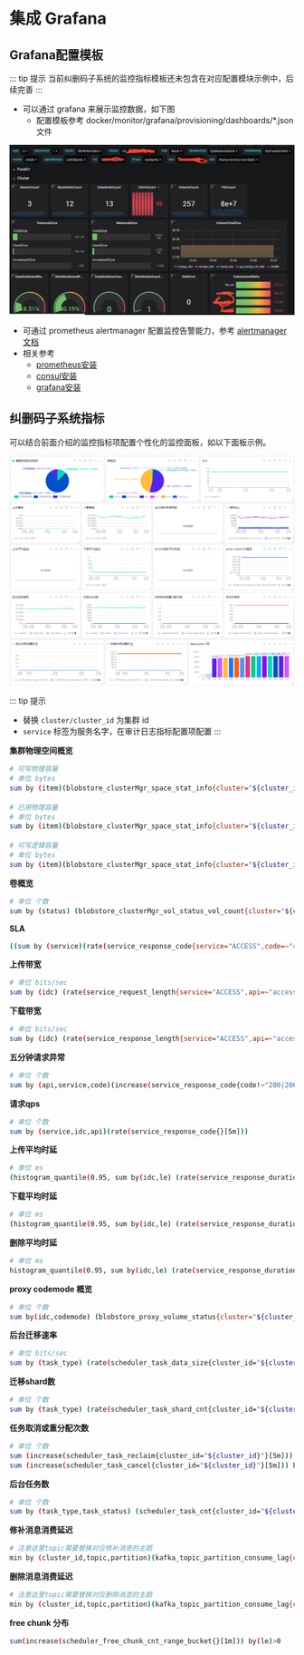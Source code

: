 # 集成 Grafana
## Grafana配置模板

::: tip 提示
当前纠删码子系统的监控指标模板还未包含在对应配置模块示例中，后续完善
:::

+ 可以通过 grafana 来展示监控数据，如下图
  + 配置模板参考 docker/monitor/grafana/provisioning/dashboards/*.json 文件

![pic](./pic/grafana.png)
+ 可通过 prometheus alertmanager 配置监控告警能力，参考 [alertmanager文档](https://prometheus.io/docs/alerting/latest/alertmanager/)
+ 相关参考
  + [prometheus安装](https://prometheus.io/docs/prometheus/latest/getting_started/)
  + [consul安装](https://developer.hashicorp.com/consul/docs/install)
  + [grafana安装](https://grafana.com/docs/grafana/v8.4/getting-started/getting-started/)

## 纠删码子系统指标

可以结合前面介绍的监控指标项配置个性化的监控面板，如以下面板示例。

![pic](./pic/20230306181907020.png)
![pic](./pic/20230306181943006.png)

::: tip 提示
- 替换 `cluster/cluster_id` 为集群 id
- `service` 标签为服务名字，在审计日志指标配置项配置
:::

**集群物理空间概览**

```bash
# 可写物理容量
# 单位 bytes
sum by (item)(blobstore_clusterMgr_space_stat_info{cluster="${cluster_id}",item="FreeSpace",is_leader="true"})

# 已用物理容量
# 单位 bytes
sum by (item)(blobstore_clusterMgr_space_stat_info{cluster="${cluster_id}",item="UsedSpace",is_leader="true"})

# 可写逻辑容量
# 单位 bytes
sum by (item)(blobstore_clusterMgr_space_stat_info{cluster="${cluster_id}1",item="UsedSpace",is_leader="true"})
```

**卷概览**

```bash
# 单位 个数
sum by (status) (blobstore_clusterMgr_vol_status_vol_count{cluster="${cluster_id}",is_leader="true"})
```

**SLA**

```bash
((sum by (service)(rate(service_response_code{service="ACCESS",code=~"4..|3..|2..|1.."}[5m]))>0)/(sum by (service)(rate(service_response_code{service="ACCESS"}[5m]))>0))*100
```

**上传带宽**

```bash
# 单位 bits/sec
sum by (idc) (rate(service_request_length{service="ACCESS",api=~"access.put|access.putat"}[5m]))*8
```

**下载带宽**

```bash
# 单位 bits/sec
sum by (idc) (rate(service_response_length{service="ACCESS",api=~"access.get"}[5m]))*8
```

**五分钟请求异常**

```bash
# 单位 个数
sum by (api,service,code)(increase(service_response_code{code!~"200|206|404|700|702|621|622|651|654|923"}[5m]))>0
```

**请求qps**

```bash
# 单位 个数
sum by (service,idc,api)(rate(service_response_code{}[5m]))
```

**上传平均时延**

```bash
# 单位 ms
(histogram_quantile(0.95, sum by(idc,le) (rate(service_response_duration_ms_bucket{code=~"2..",service="ACCESS",api=~"access.put|access.putat"}[5m]))))>0
```

**下载平均时延**

```bash
# 单位 ms
(histogram_quantile(0.95, sum by(idc,le) (rate(service_response_duration_ms_bucket{code=~"2..",service="ACCESS",api=~"access.get"}[5m]))))>0
```

**删除平均时延**

```bash
# 单位 ms
histogram_quantile(0.95, sum by(idc,le) (rate(service_response_duration_ms_bucket{code=~"2..",service="ACCESS",api="access.delete"}[5m])))>0
```

**proxy codemode 概览**

```bash
# 单位 个数
sum by(idc,codemode) (blobstore_proxy_volume_status{cluster="${cluster_id}",type="total_free_size"})
```

**后台迁移速率**

```bash
# 单位 bits/sec
sum by (task_type) (rate(scheduler_task_data_size{cluster_id="${cluster_id}"}[5m]))*8
```

**迁移shard数**

```bash
# 单位 个数
sum by (task_type) (rate(scheduler_task_shard_cnt{cluster_id="${cluster_id}"}[5m]))
```

**任务取消或重分配次数**

```bash
# 单位 个数
sum (increase(scheduler_task_reclaim{cluster_id="${cluster_id}"}[5m])) by (task_type)
sum (increase(scheduler_task_cancel{cluster_id="${cluster_id}"}[5m])) by (task_type)
```

**后台任务数**

```bash
# 单位 个数
sum by (task_type,task_status) (scheduler_task_cnt{cluster_id="${cluster_id}"})
```

**修补消息消费延迟**

```bash
# 注意这里topic需要替换对应修补消息的主题
min by (cluster_id,topic,partition)(kafka_topic_partition_consume_lag{cluster_id="${cluster_id}",topic=~".*.shard_repair.*|shard.*",module_name="SCHEDULER"})
```

**删除消息消费延迟**

```bash
# 注意这里topic需要替换对应删除消息的主题
min by (cluster_id,topic,partition)(kafka_topic_partition_consume_lag{cluster_id="${cluster_id}",topic=~"blob_delete.*|.*.blob_delete.*",module_name="SCHEDULER"})
```

**free chunk 分布**

```bash
sum(increase(scheduler_free_chunk_cnt_range_bucket{}[1m])) by(le)>0
```
